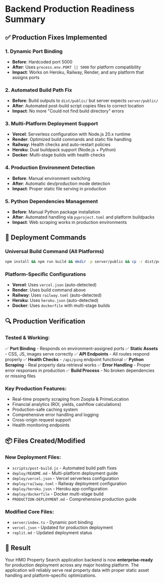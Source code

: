 # Backend Production Readiness Summary

## ✅ Production Fixes Implemented

### 1. Dynamic Port Binding
- **Before**: Hardcoded port 5000
- **After**: Uses `process.env.PORT || 5000` for platform compatibility
- **Impact**: Works on Heroku, Railway, Render, and any platform that assigns ports

### 2. Automated Build Path Fix
- **Before**: Build outputs to `dist/public/` but server expects `server/public/`
- **After**: Automated post-build script copies files to correct location
- **Impact**: No more "Could not find build directory" errors

### 3. Multi-Platform Deployment Support
- **Vercel**: Serverless configuration with Node.js 20.x runtime
- **Render**: Optimized build commands and static file handling
- **Railway**: Health checks and auto-restart policies
- **Heroku**: Dual buildpack support (Node.js + Python)
- **Docker**: Multi-stage builds with health checks

### 4. Production Environment Detection
- **Before**: Manual environment switching
- **After**: Automatic dev/production mode detection
- **Impact**: Proper static file serving in production

### 5. Python Dependencies Management
- **Before**: Manual Python package installation
- **After**: Automated handling via `pyproject.toml` and platform buildpacks
- **Impact**: Web scraping works in production environments

## 🚀 Deployment Commands

### Universal Build Command (All Platforms)
```bash
npm install && npm run build && mkdir -p server/public && cp -r dist/public/* server/public/
```

### Platform-Specific Configurations
- **Vercel**: Uses `vercel.json` (auto-detected)
- **Render**: Uses build command above
- **Railway**: Uses `railway.toml` (auto-detected)
- **Heroku**: Uses `heroku.json` (auto-detected)
- **Docker**: Uses `dockerfile` with multi-stage builds

## 🔍 Production Verification

### Tested & Working:
✅ **Port Binding** - Responds on environment-assigned ports
✅ **Static Assets** - CSS, JS, images serve correctly
✅ **API Endpoints** - All routes respond properly
✅ **Health Checks** - `/api/ping` endpoint functional
✅ **Python Scraping** - Real property data retrieval works
✅ **Error Handling** - Proper error responses in production
✅ **Build Process** - No broken dependencies or missing files

### Key Production Features:
- Real-time property scraping from Zoopla & PrimeLocation
- Financial analytics (ROI, yields, cashflow calculations)
- Production-safe caching system
- Comprehensive error handling and logging
- Cross-origin request support
- Health monitoring endpoints

## 📦 Files Created/Modified

### New Deployment Files:
- `scripts/post-build.js` - Automated build path fixes
- `deploy/README.md` - Multi-platform deployment guide
- `deploy/vercel.json` - Vercel serverless configuration
- `deploy/railway.toml` - Railway deployment configuration
- `deploy/heroku.json` - Heroku app configuration
- `deploy/dockerfile` - Docker multi-stage build
- `PRODUCTION-DEPLOYMENT.md` - Comprehensive production guide

### Modified Core Files:
- `server/index.ts` - Dynamic port binding
- `vercel.json` - Updated for production deployment
- `replit.md` - Updated deployment status

## 🎯 Result

Your HMO Property Search application backend is now **enterprise-ready** for production deployment across any major hosting platform. The application will reliably serve real property data with proper static asset handling and platform-specific optimizations.